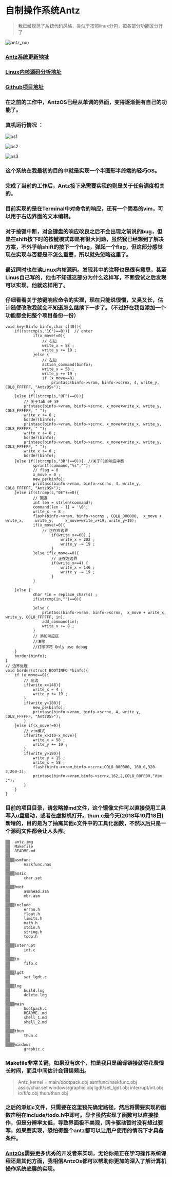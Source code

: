 # 自制操作系统Antz
> 我已经规范了系统代码风格，类似于按照linux分包，把各部分功能区分开了

![antz_run](https://github.com/CasterWx/AntzOS/blob/master/screen/antz_gif.gif?raw=true)

### [Antz系统更新地址](https://www.cnblogs.com/LexMoon/category/1262287.html)

### [Linux内核源码分析地址](https://www.cnblogs.com/LexMoon/category/1267413.html)

### [Github项目地址](https://github.com/CasterWx/AntzOS)

### 在之前的工作中，AntzOS已经从单调的界面，变得逐渐拥有自己的功能了。

### 真机运行情况 ：
![os1](https://www.cnblogs.com/images/cnblogs_com/LexMoon/1246510/o_qq_pic_merged_1539834568688.jpg)

![os2](https://www.cnblogs.com/images/cnblogs_com/LexMoon/1246510/o_antzos4.jpg)

![os3](https://www.cnblogs.com/images/cnblogs_com/LexMoon/1246510/o_qq_pic_merged_1539834611072.jpg)

### 这个系统在我最初的目的中就是实现一个半图形半终端的轻巧OS。

### 完成了当前的工作后，Antz接下来需要实现的则是关于任务调度相关的。

### 目前实现的是在Terminal中对命令的响应，还有一个简易的vim，可以用于右边界面的文本编辑。

### 对于按键中断，对全键盘的响应改良之后不会出现之前说的bug，但是在shift按下时的按键模式却是有很大问题，虽然我已经想到了解决方案，不外乎给shift的按下一个flag，弹起一个flag，但这部分感觉现在实现与否都是不怎么重要，所以就先忽略这里了。

### 最近同时也在读Linux内核源码。发现其中的注释也是很有意思，甚至Linus自己写的，他也不知道这部分为什么这样写，不断尝试之后发现可以实现，他就这样用了。

### 仔细看看关于按键响应命令的实现，现在只能说很懵，又臭又长，估计随便改改我就会不知道怎么继续下一步了。（不过好在我每添加一个功能都会把整个项目备份一份）

```
void key(Binfo binfo,char s[40]){
	if((strcmp(s,"1C")==0)){  // enter
			if(x_move!=0){
				// 右边
				write_x = 58 ;
				write_y += 19 ;
			}else {
				// 左边
				action_command(binfo);
				write_x = 58 ;
				write_y += 19 ;
				if (x_move==0)
					printasc(binfo->vram, binfo->scrnx, 4, write_y, COL8_FFFFFF, "AntzOS>");
			}
	}else if((strcmp(s,"0F")==0)){
		// 关于tab 0F 8F
		printasc(binfo->vram, binfo->scrnx, x_move+write_x, write_y, COL8_FFFFFF, " ");
		write_x += 8 ;
		border(binfo);
		printasc(binfo->vram, binfo->scrnx, x_move+write_x, write_y, COL8_FFFFFF, " ");
		write_x += 8 ;
		border(binfo);
		printasc(binfo->vram, binfo->scrnx, x_move+write_x, write_y, COL8_FFFFFF, " ");
		write_x += 8 ;
		border(binfo);
	}else if((strcmp(s,"3B")==0)){  //关于F1的响应中断
			sprintf(command,"%s","");
			// flag = 0
			x_move = 0 ;
			new_pe(binfo);
			printasc(binfo->vram, binfo->scrnx, 4, write_y, COL8_FFFFFF, "AntzOS>");
	}else if(strcmp(s,"0E")==0){
			// 回退
			int len = strlen(command);
			command[len - 1] = '\0';
			write_x -= 8 ;
			flash(binfo->vram, binfo->scrnx , COL8_000000,  x_move + write_x,     write_y,     x_move+write_x+19, write_y+19);
			if(x_move!=0){
   				// 正在右边界
					if(write_x<=60) {
						write_x = 202 ;
						write_y -= 19 ;
					}
			}else if(x_move==0){
					// 正在左边界
					if(write_x<=4) {
						write_x = 146 ;
						write_y -= 19 ;
					}
			}

	}else {
			char *in = replace_char(s) ;
			if(strcmp(in,"")==0){

			}else {
				printasc(binfo->vram, binfo->scrnx,  x_move + write_x,  write_y, COL8_FFFFFF, in);
				add_command(in);
				write_x += 8 ;
			}
			// 添加响应区
			//清除
			//打印字符 Only use debug
	}
	border(binfo);
}
// 边界处理
void border(struct BOOTINFO *binfo){
	if (x_move==0){
		// 左边
		if(write_x>148){
			write_x = 4 ;
			write_y += 19 ;
		}
		if(write_y>180){
	 		new_pe(binfo);
			printasc(binfo->vram, binfo->scrnx, 4, write_y, COL8_FFFFFF, "AntzOS>");
		}
	}else if(x_move!=0){
		// vim模式
		if(write_x>310-x_move){
			write_x = 58 ;
			write_y += 19 ;
		}
		if(write_y>180){
			write_y = 15 ;
			write_x = 58 ;
			flash(binfo->vram,binfo->scrnx,COL8_000000, 160,0,320-3,260-3);
			printasc(binfo->vram,binfo->scrnx,162,2,COL8_00FF00,"Vim :");
		}
	}
}
```


### 目前的项目目录，请忽略掉md文件，这个镜像文件可以直接使用工具写入u盘启动，或者在虚拟机打开。thun.c是今天(2018年10月18日)新增的，目的是为了抽离其他c文件中的工具化函数，不然以后只是一个源码文件都会让人头疼。

```
▒▒  antz.img
▒▒  Makefile
▒▒  README.md
▒▒
▒▒▒▒asmfunc
▒▒      naskfunc.nas
▒▒
▒▒▒▒assic
▒▒      char.set
▒▒
▒▒▒▒boot
▒▒      asmhead.asm
▒▒      mbr.asm
▒▒
▒▒▒▒include
▒▒      errno.h
▒▒      float.h
▒▒      limits.h
▒▒      math.h
▒▒      stdio.h
▒▒      string.h
▒▒      todo.h
▒▒
▒▒▒▒interrupt
▒▒      int.c
▒▒
▒▒▒▒io
▒▒      fifo.c
▒▒
▒▒▒▒lgdt
▒▒      set_lgdt.c
▒▒
▒▒▒▒log
▒▒      build.log
▒▒      delete.log
▒▒
▒▒▒▒main
▒▒      bootpack.c
▒▒      README..md
▒▒      shell_1.md
▒▒      shell_2.md
▒▒
▒▒▒▒thun
▒▒      thun.c
▒▒
▒▒▒▒windows
        graphic.c

```

### Makefile非常关键，如果没有这个，怕是我只是编译链接就得花费很长时间，而且中间估计会错误频出。
> Antz_kernel = main/bootpack.obj asmfunc/naskfunc.obj assic/char.set windows/graphic.obj lgdt/set_lgdt.obj interrupt/int.obj io/fifo.obj thun/thun.obj

### 之后的添加c文件，只需要在这里预先确定路径，然后将需要实现的函数声明在include/todo.h中即可。显卡虽然实现了函数可以直接操作，但是分辨率太低，导致界面极不美观，网卡驱动暂时没有想过要写，如果要实现，恐怕得整个antz都可以让用户使用的情况下才具备条件。

### [AntzOs](https://github.com/CasterWx/AntzOS)需要更多优秀的开发者来实现，无论你是正在学习操作系统课程还是其他方面，我相信AntzOs都可以帮助你更加的深入了解计算机操作系统底层的实现。
